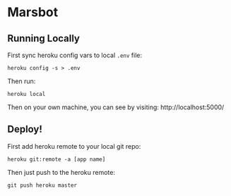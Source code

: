 # Marsbot

## Running Locally
First sync heroku config vars to local `.env` file:
```
heroku config -s > .env
```
Then run:
```
heroku local
```
Then on your own machine, you can see by visiting: http://localhost:5000/

## Deploy!
First add heroku remote to your local git repo:
```
heroku git:remote -a [app name]
```
Then just push to the heroku remote:
```
git push heroku master
```
